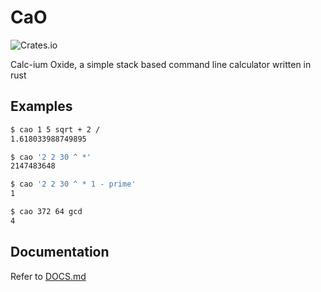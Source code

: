 # CaO
![Crates.io](https://img.shields.io/crates/v/calcium-oxide)

Calc-ium Oxide, a simple stack based command line calculator written in rust

## Examples
```sh
$ cao 1 5 sqrt + 2 /
1.618033988749895

$ cao '2 2 30 ^ *'
2147483648

$ cao '2 2 30 ^ * 1 - prime'
1

$ cao 372 64 gcd
4
```

## Documentation

Refer to [DOCS.md](https://github.com/Vonr/cao/blob/master/DOCS.md)
